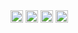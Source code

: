 <img height="20" src="https://dl.flathub.org/media/org/godotengine/Godot.desktop/7a938908e081111b5d222cdb9c271700/icons/128x128@2/org.godotengine.Godot.desktop.png">
<img height="20" src="https://upload.wikimedia.org/wikipedia/commons/thumb/c/c3/Python-logo-notext.svg/1200px-Python-logo-notext.svg.png">
<img height="20" src="https://img.icons8.com/color/452/graphql.png">
<img height="20" src="https://img.icons8.com/color/452/graphql.png">
